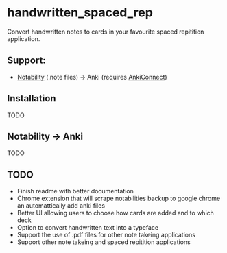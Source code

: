 # handwritten_spaced_rep

Convert handwritten notes to cards in your favourite spaced repitition application.

## Support:

- [Notability](https://www.gingerlabs.com/) (.note files) -> Anki (requires [AnkiConnect](https://ankiweb.net/shared/info/2055492159))

## Installation

TODO

## Notability -> Anki

TODO

## TODO

- Finish readme with better documentation
- Chrome extension that will scrape notabilities backup to google chrome an automattically add anki files
- Better UI allowing users to choose how cards are added and to which deck
- Option to convert handwritten text into a typeface
- Support the use of .pdf files for other note takeing applications
- Support other note takeing and spaced repitition applications
